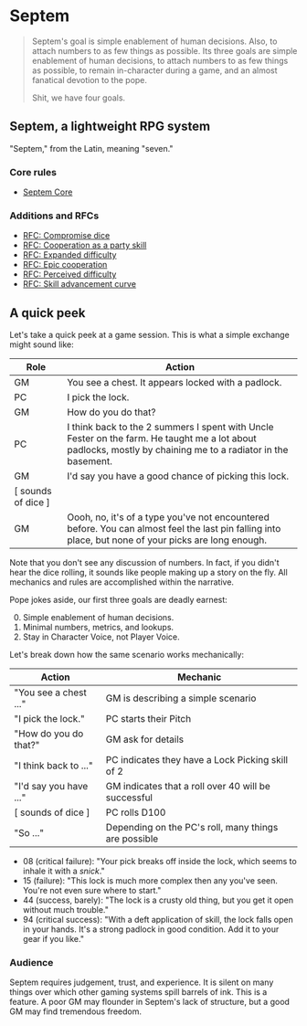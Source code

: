 # Septem

> Septem's goal is simple enablement of human decisions. Also, to attach
> numbers to as few things as possible. Its three goals are simple
> enablement of human decisions, to attach numbers to as few things as
> possible, to remain in-character during a game, and an almost fanatical
> devotion to the pope.
>
> Shit, we have four goals.

## Septem, a lightweight RPG system

"Septem," from the Latin, meaning "seven."

### Core rules

* [Septem Core](septem-core.md)

### Additions and RFCs

* [RFC: Compromise dice               ](RFC/compromise-dice.md)
* [RFC: Cooperation as a party skill  ](RFC/cooperation-party-skill.md)
* [RFC: Expanded difficulty           ](RFC/expanded-difficulty.md)
* [RFC: Epic cooperation              ](RFC/epic-cooperation.md)
* [RFC: Perceived difficulty          ](RFC/perceived-difficulty.md)
* [RFC: Skill advancement curve       ](RFC/skill-advancement-curve.md)

## A quick peek

Let's take a quick peek at a game session. This is what a simple exchange might sound like:

Role  | Action
---|--
GM | You see a chest. It appears locked with a padlock.
PC | I pick the lock.
GM | How do you do that?
PC | I think back to the 2 summers I spent with Uncle Fester on the farm. He taught me a lot about padlocks, mostly by chaining me to a radiator in the basement.
GM | I'd say you have a good chance of picking this lock.
   | [ sounds of dice ]
GM | Oooh, no, it's of a type you've not encountered before. You can almost feel the last pin falling into place, but none of your picks are long enough.

Note that you don't see any discussion of numbers. In fact, if you didn't
hear the dice rolling, it sounds like people making up a story on the fly.
All mechanics and rules are accomplished within the narrative.

Pope jokes aside, our first three goals are deadly earnest:

0. Simple enablement of human decisions.
0. Minimal numbers, metrics, and lookups.
0. Stay in Character Voice, not Player Voice.

Let's break down how the same scenario works mechanically:

Action | Mechanic
---|--|
"You see a chest ..."   | GM is describing a simple scenario
"I pick the lock."      | PC starts their Pitch
"How do you do that?"   | GM ask for details
"I think back to ..."   | PC indicates they have a Lock Picking skill of 2
"I'd say you have ..."  | GM indicates that a roll over 40 will be successful
[ sounds of dice ]      | PC rolls D100
"So ..."                | Depending on the PC's roll, many things are possible

* 08 (critical failure): "Your pick breaks off inside the lock, which seems to inhale it with a *snick*."
* 15 (failure): "This lock is much more complex then any you've seen. You're not even sure where to start."
* 44 (success, barely): "The lock is a crusty old thing, but you get it open without much trouble."
* 94 (critical success): "With a deft application of skill, the lock falls open in your hands. It's a strong padlock in good condition. Add it to your gear if you like."

### Audience

Septem requires judgement, trust, and experience. It is silent on many
things over which other gaming systems spill barrels of ink. This is a
feature. A poor GM may flounder in Septem's lack of structure, but a good GM
may find tremendous freedom.
